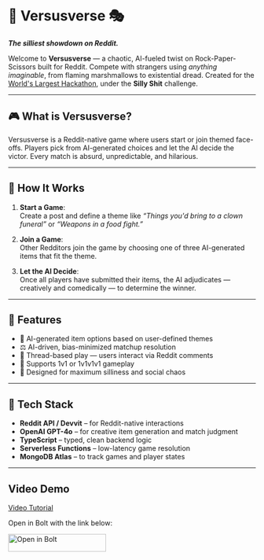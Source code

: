 # 🥊 Versusverse 🎭
**_The silliest showdown on Reddit._**

Welcome to **Versusverse** — a chaotic, AI-fueled twist on Rock-Paper-Scissors built for Reddit. Compete with strangers using *anything imaginable*, from flaming marshmallows to existential dread. Created for the [World's Largest Hackathon](https://worldslargesthackathon.devpost.com/), under the **Silly Shit** challenge.

---

## 🎮 What is Versusverse?

Versusverse is a Reddit-native game where users start or join themed face-offs. Players pick from AI-generated choices and let the AI decide the victor. Every match is absurd, unpredictable, and hilarious.

---

## 🧠 How It Works

1. **Start a Game**:  
   Create a post and define a theme like _“Things you'd bring to a clown funeral”_ or _“Weapons in a food fight.”_

2. **Join a Game**:  
   Other Redditors join the game by choosing one of three AI-generated items that fit the theme.

3. **Let the AI Decide**:  
   Once all players have submitted their items, the AI adjudicates — creatively and comedically — to determine the winner.

---

## 🧩 Features

- 🎨 AI-generated item options based on user-defined themes  
- ⚖️ AI-driven, bias-minimized matchup resolution  
- 🧵 Thread-based play — users interact via Reddit comments  
- 👥 Supports 1v1 or 1v1v1v1 gameplay  
- 🤪 Designed for maximum silliness and social chaos

---

## 🚀 Tech Stack

- **Reddit API / Devvit** – for Reddit-native interactions  
- **OpenAI GPT-4o** – for creative item generation and match judgment  
- **TypeScript** – typed, clean backend logic  
- **Serverless Functions** – low-latency game resolution  
- **MongoDB Atlas** – to track games and player states

---


## Video Demo

[Video Tutorial](https://www.youtube.com)


Open in Bolt with the link below:

<a href="https://bolt.new/github.com/carrier-pigeon-san/Versusverse"><img src="docs-img/open-in-bolt-2x.png" height="36px" width="199px" alt="Open in Bolt"></a>

